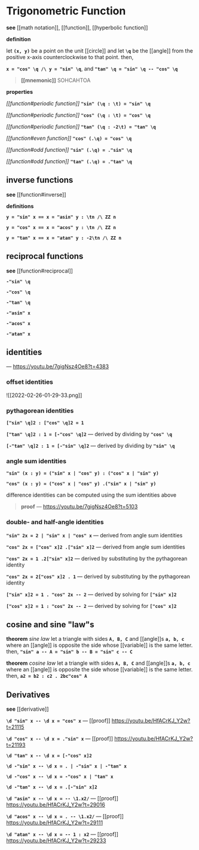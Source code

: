 # Trigonometric Function

**see** [[math notation]], [[function]], [[hyperbolic function]]

**definition**

let **`(x, y)`** be a point on the unit [[circle]] and let **`\q`** be the [[angle]] from the positive x-axis counterclockwise to that point. then,

**`x = "cos" \q /\ y = "sin" \q`**, and **`"tan" \q = "sin" \q -- "cos" \q`**

> **[[mnemonic]]** SOHCAHTOA

**properties**

_[[function#periodic function]]_ **`"sin" (\q : \t) = "sin" \q`**

_[[function#periodic function]]_ **`"cos" (\q : \t) = "cos" \q`**

_[[function#periodic function]]_ **`"tan" (\q : -2\t) = "tan" \q`**

_[[function#even function]]_ **`"cos" (.\q) = "cos" \q`**

_[[function#odd function]]_ **`"sin" (.\q) = ."sin" \q`**

_[[function#odd function]]_ **`"tan" (.\q) = ."tan" \q`**

## inverse functions

**see** [[function#inverse]]

**definitions**

**`y = "sin" x == x = "asin" y : \tn /\ ZZ n`**

**`y = "cos" x == x = "acos" y : \tn /\ ZZ n`**

**`y = "tan" x == x = "atan" y : -2\tn /\ ZZ n`**

## reciprocal functions

**see** [[function#reciprocal]]

**`-"sin" \q`**

**`-"cos" \q`**

**`-"tan" \q`**

**`-"asin" x`**

**`-"acos" x`**

**`-"atan" x`**

## identities

&mdash; <https://youtu.be/7gigNsz4Oe8?t=4383>

### offset identities

![[2022-02-26-01-29-33.png]]

### pythagorean identities

**`["sin" \q]2 : ["cos" \q]2 = 1`**

**`["tan" \q]2 : 1 = [-"cos" \q]2`** &mdash; derived by dividing by **`"cos" \q`**

**`[-"tan" \q]2 : 1 = [-"sin" \q]2`** &mdash; derived by dividing by **`"sin" \q`**

### angle sum identities

**`"sin" (x : y) = ("sin" x | "cos" y) : ("cos" x | "sin" y)`**

**`"cos" (x : y) = ("cos" x | "cos" y) .("sin" x | "sin" y)`**

difference identities can be computed using the sum identities above

> **proof** &mdash; <https://youtu.be/7gigNsz4Oe8?t=5103>

### double- and half-angle identities

**`"sin" 2x = 2 | "sin" x | "cos" x`** &mdash; derived from angle sum identities

**`"cos" 2x = ["cos" x]2 .["sin" x]2`** &mdash; derived from angle sum identities

**`"cos" 2x = 1 .2["sin" x]2`** &mdash; derived by substituting by the pythagorean identity

**`"cos" 2x = 2["cos" x]2 . 1`** &mdash; derived by substituting by the pythagorean identity

**`["sin" x]2 = 1 . "cos" 2x -- 2`** &mdash; derived by solving for **`["sin" x]2`**

**`["cos" x]2 = 1 : "cos" 2x -- 2`** &mdash; derived by solving for **`["cos" x]2`**

## cosine and sine "law"s

**theorem** _sine law_ let a triangle with sides **`A, B, C`** and [[angle]]s **`a, b, c`** where an [[angle]] is opposite the side whose [[variable]] is the same letter. then, **`"sin" a -- A = "sin" b -- B = "sin" c -- C`**

**theorem** _cosine law_ let a triangle with sides **`A, B, C`** and [[angle]]s **`a, b, c`** where an [[angle]] is opposite the side whose [[variable]] is the same letter. then, **`a2 = b2 : c2 . 2bc"cos" A`**

## Derivatives

**see** [[derivative]]

**`\d "sin" x -- \d x = "cos" x`** &mdash; [[proof]] <https://youtu.be/HfACrKJ_Y2w?t=21115>

**`\d "cos" x -- \d x = ."sin" x`** &mdash; [[proof]] <https://youtu.be/HfACrKJ_Y2w?t=21193>

**`\d "tan" x -- \d x = [-"cos" x]2`**

**`\d -"sin" x -- \d x = . | -"sin" x | -"tan" x`**

**`\d -"cos" x -- \d x = -"cos" x | "tan" x`**

**`\d -"tan" x -- \d x = .[-"sin" x]2`**

**`\d "asin" x -- \d x = -- \1.x2/`** &mdash; [[proof]] <https://youtu.be/HfACrKJ_Y2w?t=29016>

**`\d "acos" x -- \d x = . -- \1.x2/`** &mdash; [[proof]] <https://youtu.be/HfACrKJ_Y2w?t=29111>

**`\d "atan" x -- \d x = -- 1 : x2`** &mdash; [[proof]] <https://youtu.be/HfACrKJ_Y2w?t=29233>

